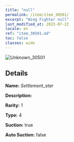 ```yaml
---
title: "null"
permalink: /item/item_30501/
excerpt: "Wing Fighter null"
last_modified_at: 2023-07-22
locale: en
ref: "item_30501.md"
toc: false
classes: wide
---
```



 ![Unknown_30501](/images/item/Settlement_star_p.png)



## Details

 **Name:** *Settlement_star* 

 **Description:** 

 **Rarity:** 1 

 **Type:** 4 

 **Suction:** true 

 **Auto Suction:** false 


